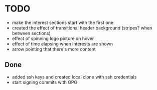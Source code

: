 # TODO

- make the interest sections start with the first one
- created the effect of transitional header background (stripes? when between sections)
- effect of spinning logo picture on hover
- effect of time elapsing when interests are shown
- arrow pointing that there's more content

## Done

- added ssh keys and created local clone with ssh credentials
- start signing commits with GPG
